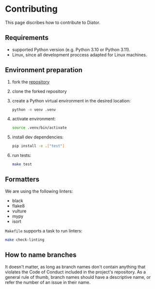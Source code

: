 # Contributing

This page discribes how to contribute to Diator.

## Requirements

- supported Python version (e.g. Python 3.10 or Python 3.11).
- Linux, since all development proccess adapted for Linux machines.

## Environment preparation

1. fork the [repository](https://github.com/akhundMurad/diator)
2. clone the forked repository
3. create a Python virtual environment in the desired location:

    ```bash
    python -m venv .venv
    ```

4. activate environment:

    ```bash
    source .venv/bin/activate
    ```

5. install dev dependencies:

    ```bash
    pip install -e .["test"]
    ```

6. run tests:

    ```bash
    make test
    ```

## Formatters

We are using the following linters:

- black
- flake8
- vulture
- mypy
- isort

`Makefile` supports a task to run linters:

```bash
make check-linting
```

## How to name branches

It doesn't matter, as long as branch names don't contain anything that violates the Code of Conduct included in the project's repository. As a general rule of thumb, branch names should have a descriptive name, or refer the number of an issue in their name.
